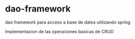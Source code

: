# dao-framework
dao framework para acceso a base de datos utilizando spring

Implementacion de las operaciones basicas de CRUD
